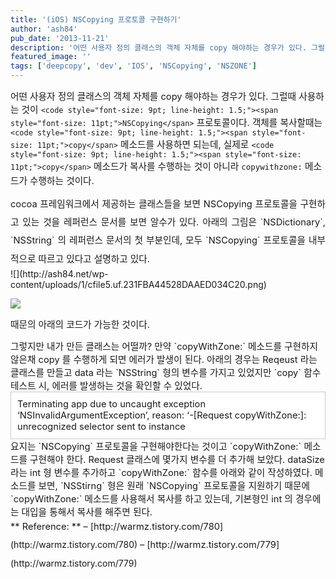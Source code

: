 ```yaml
---
title: '(iOS) NSCopying 프로토콜 구현하기'
author: 'ash84'
pub_date: '2013-11-21'
description: '어떤 사용자 정의 클래스의 객체 자체를 copy 해야하는 경우가 있다. 그럴때 사용하는 것이 `NSCopying` 프로토콜이다. 객체를 복사할때는 `'
featured_image: ''
tags: ['deepcopy', 'dev', 'IOS', 'NSCopying', 'NSZONE']
---
```



<span style="font-size: 11pt;">어떤 사용자 정의 클래스의 객체 자체를 copy 해야하는 경우가 있다. 그럴때 사용하는 것이 </span>`<code style="font-size: 9pt; line-height: 1.5;"><span style="font-size: 11pt;">NSCopying</span>`<span style="font-size: 11pt;"> 프로토콜이다. 객체를 복사할때는 </span>`<code style="font-size: 9pt; line-height: 1.5;"><span style="font-size: 11pt;">copy</span>`<span style="font-size: 11pt;"> 메소드를 사용하면 되는데, 실제로 </span>`<code style="font-size: 9pt; line-height: 1.5;"><span style="font-size: 11pt;">copy</span>`<span style="font-size: 11pt;"> 메소드가 복사를 수행하는 것이 아니라 </span><copy style="font-size: 9pt; line-height: 1.5;"><span style="font-size: 11pt;">`copywithzone:`</span></copy><span style="font-size: 11pt;"> 메소드가 수행하는 것이다. </span>

<div style="text-align: justify; line-height: 2;"></div><div style="text-align: justify; line-height: 2;"><span style="font-size: 11pt;">cocoa 프레임워크에서 제공하는 클래스들을 보면 NSCopying 프로토콜을 구현하고 있는 것을 레퍼런스 문서를 보면 알수가 있다. 아래의 그림은 </span>`<span style="font-size: 11pt;">NSDictionary</span>`<span style="font-size: 11pt;">, </span>`<span style="font-size: 11pt;">NSString</span>`<span style="font-size: 11pt;"> 의 레퍼런스 문서의 첫 부분인데, 모두 `NSCopying` 프로토콜을 내부적으로 따르고 있다고 설명하고 있다.</span></div>![](http://ash84.net/wp-content/uploads/1/cfile5.uf.231FBA44528DAAED034C20.png)

![](http://ash84.net/wp-content/uploads/1/cfile7.uf.2258AD44528DAAEE207339.png)

<span style="font-size: 11pt;">때문의 아래의 코드가 가능한 것이다. </span>

<span style="font-size: 11pt;">  
</span>

<script src="https://gist.github.com/AhnSeongHyun/7576993.js"></script><span style="font-size: 11pt;">  
</span>

<span style="font-size: 11pt;">  
 그렇지만 내가 만든 클래스는 어떨까? 만약 `copyWithZone:` 메소드를 구현하지 않은채 copy 를 수행하게 되면 에러가 발생이 된다. 아래의 경우는 Reqeust 라는 클래스를 만들고 data 라는 `NSString` 형의 변수를 가지고 있었지만 `copy` 함수 테스트 시, 에러를 발생하는 것을 확인할 수 있었다.</span>

<div><span style="font-size: 11pt;">  
</span><script src="https://gist.github.com/AhnSeongHyun/7577015.js"></script><span style="font-size: 11pt;">  
</span>  
<span style="font-size: 11pt;">  
</span><div class="txc-textbox" style="border: 1px solid rgb(203, 203, 203); background-color: rgb(255, 255, 255); padding: 10px;"><span style="font-size: 11pt;">Terminating app due to uncaught exception ‘NSInvalidArgumentException’, reason: ‘-[Request copyWithZone:]: unrecognized selector sent to instance</span>

</div><span style="font-size: 11pt;">  
 요지는 `NSCopying` 프로토콜을 구현해야한다는 것이고 `copyWithZone:` 메소드를 구현해야 한다. Request 클래스에 몇가지 변수를 더 추가해 보았다. dataSize 라는 int 형 변수를 추가하고 `copyWithZone:` 함수를 아래와 같이 작성하였다.  
</span>

<span style="font-size: 11pt;">  
</span>  
<span style="font-size: 11pt;">  
</span><script src="https://gist.github.com/AhnSeongHyun/7577031.js"></script>

<span style="font-size: 11pt;">  
</span>  
<span style="font-size: 11pt;">  
 메소드를 보면, `NSStirng` 형은 원래 `NSCopying` 프로토콜을 지원하기 때문에 `copyWithZone:` 메소드를 사용해서 복사를 하고 있는데, 기본형인 int 의 경우에는 대입을 통해서 복사를 해주면 된다. </span>

<span style="font-size: 11pt;">  
</span>

</div><div style="line-height: 2;"><span style="font-size: 11pt;">**  
<span style="font-size: 11pt;">Reference:  
</span>**</span>  
<span style="font-size:11pt;">  
 – </span>[<span style="font-size: 11pt;">http://warmz.tistory.com/780</span>](http://warmz.tistory.com/780)<span style="font-size: 11pt;"></span>  
<span style="font-size:11pt;">  
 – </span>[<span style="font-size: 11pt;">http://warmz.tistory.com/779</span>](http://warmz.tistory.com/779)</div>


